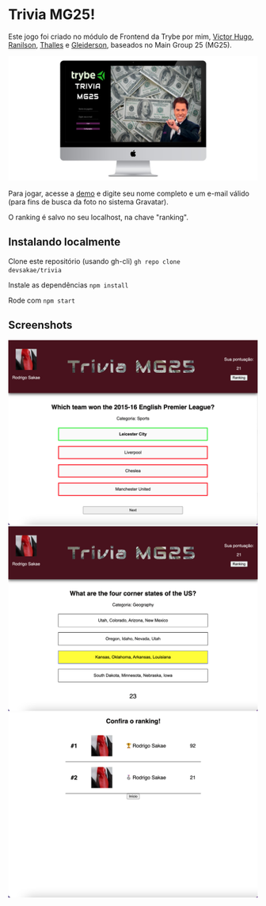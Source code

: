 # Trivia MG25!
Este jogo foi criado no módulo de Frontend da Trybe por mim, [Victor Hugo](https://github.com/victorftw), [Ranilson](https://github.com/ranilsonbaldez), [Thalles](https://github.com/Thales-Leal) e [Gleiderson](https://github.com/gleidersondavid), baseados no Main Group 25 (MG25).

![Demo](./public/mockup-trivia-1280x740.jpg)

Para jogar, acesse a [demo](http://devsakae.me/trivia) e digite seu nome completo e um e-mail válido (para fins de busca da foto no sistema Gravatar).

O ranking é salvo no seu localhost, na chave "ranking".

## Instalando localmente

Clone este repositório (usando gh-cli) <code>gh repo clone devsakae/trivia</code>

Instale as dependências <code>npm install</code>

Rode com <code>npm start</code>

## Screenshots

![Screenshot](./public/trivia-screenshot2.png)
![Screenshot](./public/trivia-screenshot3.png)
![Screenshot](./public/trivia-screenshot4.png)

